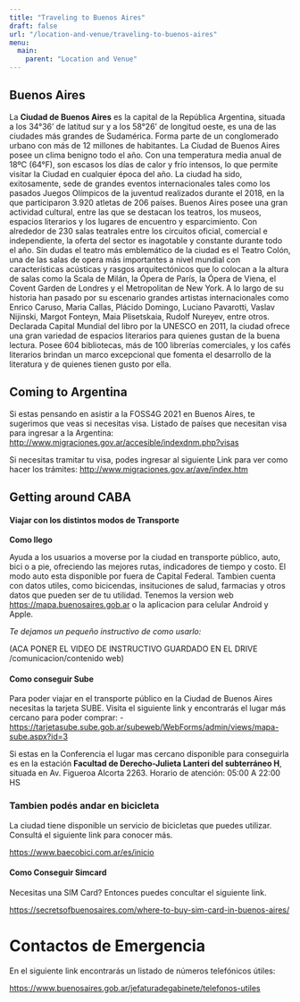 ```yaml
---
title: "Traveling to Buenos Aires"
draft: false
url: "/location-and-venue/traveling-to-buenos-aires"
menu:
  main:
    parent: "Location and Venue"
---
```


## Buenos Aires
La **Ciudad de Buenos Aires** es la capital de la República Argentina, situada a los 34°36’ de latitud sur y a los 58°26’ de longitud oeste, es una de las ciudades más grandes de Sudamérica. Forma parte de un conglomerado urbano con más de 12 millones de habitantes. La Ciudad de Buenos Aires posee un clima benigno todo el año. Con una temperatura media anual de 18ºC (64°F), son escasos los días de calor y frío intensos, lo que permite visitar la Ciudad en cualquier época del año. La ciudad ha sido, exitosamente, sede de grandes eventos internacionales tales como los pasados Juegos Olímpicos de la juventud realizados durante el 2018, en la que participaron 3.920 atletas de 206 países. 
Buenos Aires posee una gran actividad cultural, entre las que se destacan los teatros, los museos, espacios literarios y los lugares de encuentro y esparcimiento. Con alrededor de 230 salas teatrales entre los circuitos oficial, comercial e independiente, la oferta del sector es inagotable y constante durante todo el año. Sin dudas el teatro más emblemático de la ciudad es el Teatro Colón, una de las salas de opera más importantes a nivel mundial con características acústicas y rasgos arquitectónicos que lo colocan a la altura de salas como la Scala de Milán, la Ópera de París, la Ópera de Viena, el Covent Garden de Londres y el Metropolitan de New York.  A lo largo de su historia han pasado por su escenario grandes artistas internacionales como Enrico Caruso, Maria Callas, Plácido Domingo, Luciano Pavarotti, Vaslav Nijinski, Margot Fonteyn, Maia Plisetskaia, Rudolf Nureyev, entre otros. Declarada Capital Mundial del libro por la UNESCO en 2011, la ciudad ofrece una gran variedad de espacios literarios para quienes gustan de la buena lectura. Posee 604 bibliotecas, más de 100 librerías comerciales, y los cafés literarios brindan un marco excepcional que fomenta el desarrollo de la literatura y de quienes tienen gusto por ella.


## Coming to Argentina
Si estas pensando en asistir a la FOSS4G 2021 en Buenos Aires, te sugerimos que veas si necesitas visa.
Listado de países que necesitan visa para ingresar a la Argentina:
http://www.migraciones.gov.ar/accesible/indexdnm.php?visas

Si necesitas tramitar tu visa, podes ingresar al siguiente Link para ver como hacer los trámites:
http://www.migraciones.gov.ar/ave/index.htm

## Getting around CABA

#### Viajar con los distintos modos de Transporte

**Como llego**

Ayuda a los usuarios a moverse por la ciudad en transporte público, auto, bici o a pie, ofreciendo las mejores rutas, indicadores de tiempo y costo. El modo auto esta disponible por fuera de Capital Federal. Tambien cuenta con datos utiles, como bicicendas, insituciones de salud, farmacias y otros datos que pueden ser de tu utilidad.
Tenemos la version web https://mapa.buenosaires.gob.ar o la aplicacion para celular Android y Apple.

*Te dejamos un pequeño instructivo de como usarlo:*

(ACA PONER EL VIDEO DE INSTRUCTIVO GUARDADO EN EL DRIVE /comunicacion/contenido web)

#### Como conseguir Sube 
Para poder viajar en el transporte público en la Ciudad de Buenos Aires necesitas la tarjeta SUBE. Visita el siguiente link y encontrarás el lugar más cercano para poder comprar:
-https://tarjetasube.sube.gob.ar/subeweb/WebForms/admin/views/mapa-sube.aspx?id=3

Si estas en la Conferencia el lugar mas cercano disponible para conseguirla es en la estación **Facultad de Derecho-Julieta Lanteri del subterráneo H**, situada en Av. Figueroa Alcorta 2263. Horario de atención: 05:00 A 22:00 HS

### Tambien podés andar en bicicleta
La ciudad tiene disponible un servicio de bicicletas que puedes utilizar. Consultá el siguiente link para conocer más.

https://www.baecobici.com.ar/es/inicio

#### Como Conseguir Simcard
Necesitas una SIM Card? Entonces puedes concultar el siguiente link.

https://secretsofbuenosaires.com/where-to-buy-sim-card-in-buenos-aires/

# Contactos de Emergencia
En el siguiente link encontrarás un listado de números telefónicos útiles:

https://www.buenosaires.gob.ar/jefaturadegabinete/telefonos-utiles
